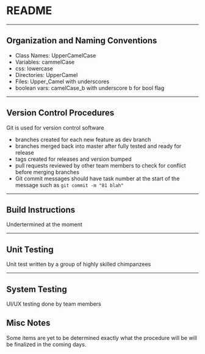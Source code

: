 # README

---
## Organization and Naming Conventions
* Class Names: UpperCamelCase
* Variables: cammelCase
* css: lowercase
* Directories: UpperCamel
* Files: Upper\_Camel with underscores
* boolean vars: camelCase\_b with underscore b for bool flag

---
## Version Control Procedures
Git is used for version control software
* branches created for each new feature as dev branch
* branches merged back into master after fully tested and ready for release
* tags created for releases and version bumped
* pull requests reviewed by other team members to check for conflict before merging branches
* Git commit messages should have task number at the start of the message such as ```git commit -m "81 blah"```

---
## Build Instructions
Undertermined at the moment

---
## Unit Testing
Unit test written by a group of highly skilled chimpanzees 

---
## System Testing
UI/UX testing done by team members

## Misc Notes
Some items are yet to be determined exactly what the procedure will be will be finalized in the coming days.



